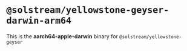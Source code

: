 # `@solstream/yellowstone-geyser-darwin-arm64`

This is the **aarch64-apple-darwin** binary for `@solstream/yellowstone-geyser`

